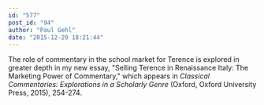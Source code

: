 ```yaml
---
id: "577"
post_id: "94"
author: "Paul Gehl"
date: "2015-12-29 18:21:44"
---
```

The role of commentary in the school market for Terence is explored in greater depth in my new essay, "Selling Terence in Renaissance Italy: The Marketing Power of Commentary," which appears in <em>Classical Commentaries: Explorations in a Scholarly Genre</em> (Oxford, Oxford University Press, 2015), 254-274.

